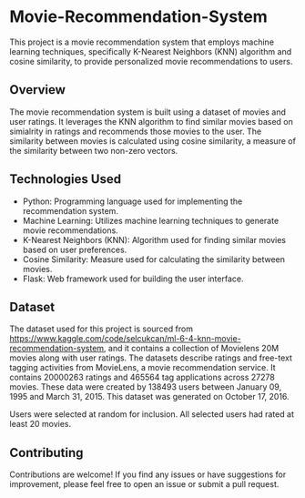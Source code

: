 # Movie-Recommendation-System
This project is a movie recommendation system that employs machine learning techniques, specifically K-Nearest Neighbors (KNN) algorithm and cosine similarity, to provide personalized movie recommendations to users.

## Overview
The movie recommendation system is built using a dataset of movies and user ratings. It leverages the KNN algorithm to find similar movies based on simialrity in ratings and recommends those movies to the user. The similarity between movies is calculated using cosine similarity, a measure of the similarity between two non-zero vectors.
## Technologies Used

- Python: Programming language used for implementing the recommendation system.
- Machine Learning: Utilizes machine learning techniques to generate movie recommendations.
- K-Nearest Neighbors (KNN): Algorithm used for finding similar movies based on user preferences.
- Cosine Similarity: Measure used for calculating the similarity between movies.
- Flask: Web framework used for building the user interface.

## Dataset

The dataset used for this project is sourced from https://www.kaggle.com/code/selcukcan/ml-6-4-knn-movie-recommendation-system, and it contains a collection of Movielens 20M movies along with user ratings.
The datasets describe ratings and free-text tagging activities from MovieLens, a movie recommendation service. It contains 20000263 ratings and 465564 tag applications across 27278 movies. These data were created by 138493 users between January 09, 1995 and March 31, 2015. This dataset was generated on October 17, 2016.

Users were selected at random for inclusion. All selected users had rated at least 20 movies.
## Contributing

Contributions are welcome! If you find any issues or have suggestions for improvement, please feel free to open an issue or submit a pull request.

